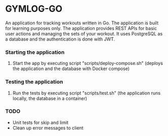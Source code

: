 # GYMLOG-GO

An application for tracking workouts written in Go. The application is built for learning purposes only. The application provides REST APIs for basic user actions and managing the sets of your workout. It uses PostgreSQL as a database and the authentication is done with JWT.

### Starting the application

1. Start the app by executing script "scripts/deploy-compose.sh" (deploys the application and the database with Docker compose)

### Testing the application

1. Run the tests by executing script "scripts/test.sh" (the application runs locally, the database in a container)

### TODO

- Unit tests for skip and limit
- Clean up error messages to client
